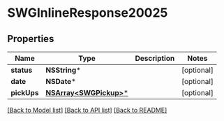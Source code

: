 # SWGInlineResponse20025

## Properties
Name | Type | Description | Notes
------------ | ------------- | ------------- | -------------
**status** | **NSString*** |  | [optional] 
**date** | **NSDate*** |  | [optional] 
**pickUps** | [**NSArray&lt;SWGPickup&gt;***](SWGPickup.md) |  | [optional] 

[[Back to Model list]](../README.md#documentation-for-models) [[Back to API list]](../README.md#documentation-for-api-endpoints) [[Back to README]](../README.md)


